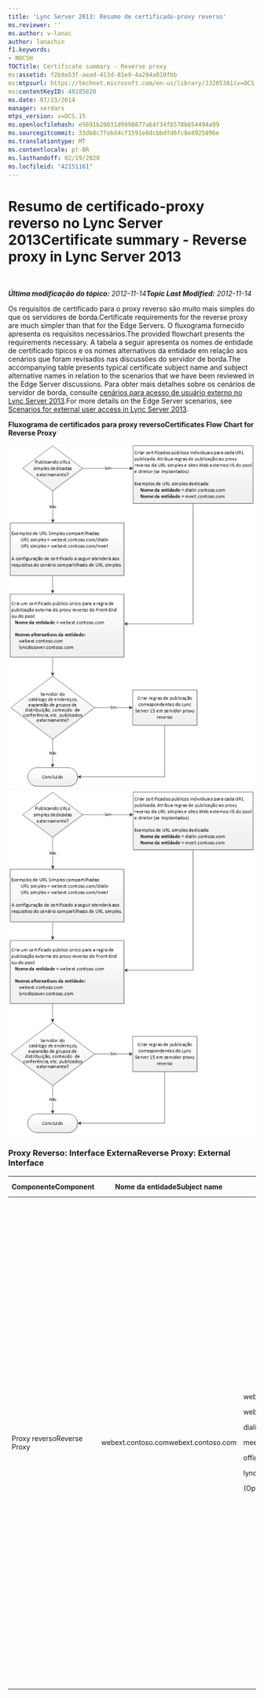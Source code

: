 ```yaml
---
title: 'Lync Server 2013: Resumo de certificado-proxy reverso'
ms.reviewer: ''
ms.author: v-lanac
author: lanachin
f1.keywords:
- NOCSH
TOCTitle: Certificate summary - Reverse proxy
ms:assetid: f2b9a53f-aead-413d-81e9-4a294a010fbb
ms:mtpsurl: https://technet.microsoft.com/en-us/library/JJ205381(v=OCS.15)
ms:contentKeyID: 48185820
ms.date: 07/23/2014
manager: serdars
mtps_version: v=OCS.15
ms.openlocfilehash: e5691b20031d9998877a64f34f6578b654494a99
ms.sourcegitcommit: 33db8c7febd4cf1591e8dcbbdfd6fc8e8925896e
ms.translationtype: MT
ms.contentlocale: pt-BR
ms.lasthandoff: 02/19/2020
ms.locfileid: "42151161"
---
```

<div data-xmlns="http://www.w3.org/1999/xhtml">

<div class="topic" data-xmlns="http://www.w3.org/1999/xhtml" data-msxsl="urn:schemas-microsoft-com:xslt" data-cs="http://msdn.microsoft.com/">

<div data-asp="https://msdn2.microsoft.com/asp">

# <a name="certificate-summary---reverse-proxy-in-lync-server-2013"></a><span data-ttu-id="d8480-102">Resumo de certificado-proxy reverso no Lync Server 2013</span><span class="sxs-lookup"><span data-stu-id="d8480-102">Certificate summary - Reverse proxy in Lync Server 2013</span></span>

</div>

<div id="mainSection">

<div id="mainBody">

<span> </span>

<span data-ttu-id="d8480-103">_**Última modificação do tópico:** 2012-11-14_</span><span class="sxs-lookup"><span data-stu-id="d8480-103">_**Topic Last Modified:** 2012-11-14_</span></span>

<span data-ttu-id="d8480-104">Os requisitos de certificado para o proxy reverso são muito mais simples do que os servidores de borda.</span><span class="sxs-lookup"><span data-stu-id="d8480-104">Certificate requirements for the reverse proxy are much simpler than that for the Edge Servers.</span></span> <span data-ttu-id="d8480-105">O fluxograma fornecido apresenta os requisitos necessários.</span><span class="sxs-lookup"><span data-stu-id="d8480-105">The provided flowchart presents the requirements necessary.</span></span> <span data-ttu-id="d8480-106">A tabela a seguir apresenta os nomes de entidade de certificado típicos e os nomes alternativos da entidade em relação aos cenários que foram revisados nas discussões do servidor de borda.</span><span class="sxs-lookup"><span data-stu-id="d8480-106">The accompanying table presents typical certificate subject name and subject alternative names in relation to the scenarios that we have been reviewed in the Edge Server discussions.</span></span> <span data-ttu-id="d8480-107">Para obter mais detalhes sobre os cenários de servidor de borda, consulte [cenários para acesso de usuário externo no Lync Server 2013](lync-server-2013-scenarios-for-external-user-access.md).</span><span class="sxs-lookup"><span data-stu-id="d8480-107">For more details on the Edge Server scenarios, see [Scenarios for external user access in Lync Server 2013](lync-server-2013-scenarios-for-external-user-access.md).</span></span>

<span data-ttu-id="d8480-108">**Fluxograma de certificados para proxy reverso**</span><span class="sxs-lookup"><span data-stu-id="d8480-108">**Certificates Flow Chart for Reverse Proxy**</span></span>

<span data-ttu-id="d8480-109">![Fluxograma de certificados do Servidor de Borda](images/JJ205381.026045d7-1b4b-4651-b32f-2d43a7161198(OCS.15).jpg "Fluxograma de certificados do Servidor de Borda")</span><span class="sxs-lookup"><span data-stu-id="d8480-109">![Certificates Flow Chart for Edge Server](images/JJ205381.026045d7-1b4b-4651-b32f-2d43a7161198(OCS.15).jpg "Certificates Flow Chart for Edge Server")</span></span>

### <a name="reverse-proxy-external-interface"></a><span data-ttu-id="d8480-110">Proxy Reverso: Interface Externa</span><span class="sxs-lookup"><span data-stu-id="d8480-110">Reverse Proxy: External Interface</span></span>

<table>
<colgroup>
<col style="width: 25%" />
<col style="width: 25%" />
<col style="width: 25%" />
<col style="width: 25%" />
</colgroup>
<thead>
<tr class="header">
<th><span data-ttu-id="d8480-111">Componente</span><span class="sxs-lookup"><span data-stu-id="d8480-111">Component</span></span></th>
<th><span data-ttu-id="d8480-112">Nome da entidade</span><span class="sxs-lookup"><span data-stu-id="d8480-112">Subject name</span></span></th>
<th><span data-ttu-id="d8480-113">Ordem/Nome de entidade alternativo (SAN)</span><span class="sxs-lookup"><span data-stu-id="d8480-113">Subject alternative name (SAN)/Order</span></span></th>
<th><span data-ttu-id="d8480-114">Comentários</span><span class="sxs-lookup"><span data-stu-id="d8480-114">Comments</span></span></th>
</tr>
</thead>
<tbody>
<tr class="odd">
<td><p><span data-ttu-id="d8480-115">Proxy reverso</span><span class="sxs-lookup"><span data-stu-id="d8480-115">Reverse Proxy</span></span></p></td>
<td><p><span data-ttu-id="d8480-116">webext.contoso.com</span><span class="sxs-lookup"><span data-stu-id="d8480-116">webext.contoso.com</span></span></p></td>
<td><p><span data-ttu-id="d8480-117">webext.contoso.com</span><span class="sxs-lookup"><span data-stu-id="d8480-117">webext.contoso.com</span></span></p>
<p><span data-ttu-id="d8480-118">webdirext.contoso.com</span><span class="sxs-lookup"><span data-stu-id="d8480-118">webdirext.contoso.com</span></span></p>
<p><span data-ttu-id="d8480-119">dialin.contoso.com</span><span class="sxs-lookup"><span data-stu-id="d8480-119">dialin.contoso.com</span></span></p>
<p><span data-ttu-id="d8480-120">meet.contoso.com</span><span class="sxs-lookup"><span data-stu-id="d8480-120">meet.contoso.com</span></span></p>
<p><span data-ttu-id="d8480-121">officewebapps01.contoso.com</span><span class="sxs-lookup"><span data-stu-id="d8480-121">officewebapps01.contoso.com</span></span></p>
<p><span data-ttu-id="d8480-122">lyncdiscover.contoso.com</span><span class="sxs-lookup"><span data-stu-id="d8480-122">lyncdiscover.contoso.com</span></span></p>
<p><span data-ttu-id="d8480-123">(Opcional):\*. contoso.com</span><span class="sxs-lookup"><span data-stu-id="d8480-123">(Optional):\*.contoso.com</span></span></p></td>
<td><p><span data-ttu-id="d8480-124">O certificado deve ser emitido por um CA público e com o EKU do servidor.</span><span class="sxs-lookup"><span data-stu-id="d8480-124">Certificate must be issued by a public CA and with the server EKU.</span></span> <span data-ttu-id="d8480-125">Os serviços incluem serviço de catálogo de endereços, expansão de grupo de distribuição do Office Web Apps para conferência e regras de publicação de dispositivo IP do Lync.</span><span class="sxs-lookup"><span data-stu-id="d8480-125">Services include Address Book Service, distribution group expansion Office Web Apps for conferencing, and Lync IP Device publishing rules.</span></span> <span data-ttu-id="d8480-126">Os nomes de entidade alternativos incluem:</span><span class="sxs-lookup"><span data-stu-id="d8480-126">Subject alternative name includes:</span></span></p>
<ul>
<li><p><span data-ttu-id="d8480-127">FQDN de serviços Web externos para o servidor front-end ou o pool de front-ends</span><span class="sxs-lookup"><span data-stu-id="d8480-127">External Web Services FQDN for Front End Server or Front End pool</span></span></p></li>
<li><p><span data-ttu-id="d8480-128">FQDN de serviços Web externos para diretor ou pool de diretor</span><span class="sxs-lookup"><span data-stu-id="d8480-128">External Web Services FQDN for Director or Director pool</span></span></p></li>
<li><p><span data-ttu-id="d8480-129">Conferência Discada</span><span class="sxs-lookup"><span data-stu-id="d8480-129">Dial-in conferencing</span></span></p></li>
<li><p><span data-ttu-id="d8480-130">Regra de publicação da reunião online</span><span class="sxs-lookup"><span data-stu-id="d8480-130">Online meeting publishing rule</span></span></p></li>
<li><p><span data-ttu-id="d8480-131">Office Web Apps para conferência</span><span class="sxs-lookup"><span data-stu-id="d8480-131">Office Web Apps for conferencing</span></span></p></li>
<li><p><span data-ttu-id="d8480-132">Lyncdiscover (Descoberta automática)</span><span class="sxs-lookup"><span data-stu-id="d8480-132">Lyncdiscover (Autodiscover)</span></span></p></li>
</ul>
<p><span data-ttu-id="d8480-133">O curinga opcional substitui o SAN discado e reunião</span><span class="sxs-lookup"><span data-stu-id="d8480-133">The optional wildcard replaces both meet and dialin SAN</span></span></p></td>
</tr>
</tbody>
</table>


</div>

<span> </span>

</div>

</div>

</div>

